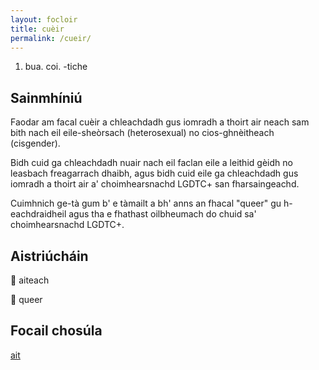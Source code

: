 ```yaml
---
layout: focloir
title: cuèir
permalink: /cueir/
---
```


1. bua. coi. -tiche

## Sainmhíniú

Faodar am facal cuèir a chleachdadh gus iomradh a thoirt air neach sam bith nach eil eile-sheòrsach (heterosexual) no cios-ghnèitheach (cisgender).

Bidh cuid ga chleachdadh nuair nach eil faclan eile a leithid gèidh no leasbach freagarrach dhaibh, agus bidh cuid eile ga chleachdadh gus iomradh a thoirt air a' choimhearsnachd LGDTC+ san fharsaingeachd.

Cuimhnich ge-tà gum b' e tàmailt a bh' anns an fhacal "queer" gu h-eachdraidheil agus tha e fhathast oilbheumach do chuid sa' choimhearsnachd LGDTC+.

## Aistriúcháin

&#x1f3f4;&#xe0067;&#xe0062;&#xe0073;&#xe0063;&#xe0074;&#xe007f; aiteach

&#x1f3f4;&#xe0067;&#xe0062;&#xe0065;&#xe006e;&#xe0067;&#xe007f; queer

## Focail chosúla

[ait](https://faclair.lgbt/ait/)
